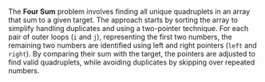 The **Four Sum** problem involves finding all unique quadruplets in an array that sum to a given target. The approach starts by sorting the array to simplify handling duplicates and using a two-pointer technique. For each pair of outer loops (`i` and `j`), representing the first two numbers, the remaining two numbers are identified using left and right pointers (`left` and `right`). By comparing their sum with the target, the pointers are adjusted to find valid quadruplets, while avoiding duplicates by skipping over repeated numbers.
